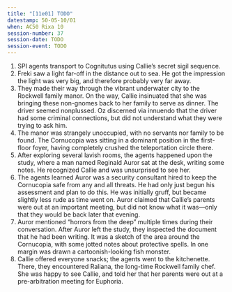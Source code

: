 ```yaml
---
title: "[11e01] TODO"
datestamp: 50-05-10/01
when: AC50 Rixa 10
session-number: 37
session-date: TODO
session-event: TODO
---
```


1. SPI agents transport to Cognitutus using Callie’s secret sigil sequence.
2. Freki saw a light far-off in the distance out to sea. He got the impression the light was very big, and therefore probably very far away.
3. They made their way through the vibrant underwater city to the Rockwell family manor. On the way, Callie insinuated that she was bringing these non-gnomes back to her family to serve as dinner. The driver seemed nonplussed. Oz discerned via innuendo that the driver had some criminal connections, but did not understand what they were trying to ask him.
4. The manor was strangely unoccupied, with no servants nor family to be found. The Cornucopia was sitting in a dominant position in the first-floor foyer, having completely crushed the teleportation circle there.
5. After exploring several lavish rooms, the agents happened upon the study, where a man named Reginald Auror sat at the desk, writing some notes. He recognized Callie and was unsurprised to see her.
6. The agents learned Auror was a security consultant hired to keep the Cornucopia safe from any and all threats. He had only just begun his assessment and plan to do this. He was initially gruff, but became slightly less rude as time went on. Auror claimed that Callie’s parents were out at an important meeting, but did not know what it was—only that they would be back later that evening.
7. Auror mentioned “horrors from the deep” multiple times during their conversation. After Auror left the study, they inspected the document that he had been writing. It was a sketch of the area around the Cornucopia, with some jotted notes about protective spells. In one margin was drawn a cartoonish-looking fish monster.
8. Callie offered everyone snacks; the agents went to the kitchenette. There, they encountered Raliana, the long-time Rockwell family chef. She was happy to see Callie, and told her that her parents were out at a pre-arbitration meeting for Euphoria.
